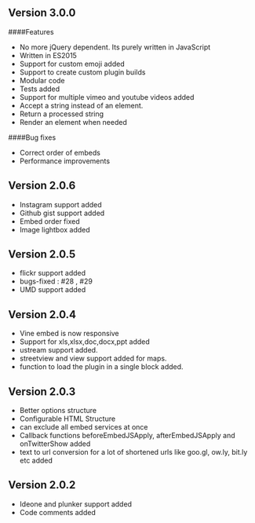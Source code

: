 Version 3.0.0
-------------
####Features
* No more jQuery dependent. Its purely written in JavaScript
* Written in ES2015
* Support for custom emoji added
* Support to create custom plugin builds
* Modular code
* Tests added
* Support for multiple vimeo and youtube videos added
* Accept a string instead of an element.
* Return a processed string
* Render an element when needed

####Bug fixes
* Correct order of embeds
* Performance improvements

Version 2.0.6
-------------
* Instagram support added
* Github gist support added
* Embed order fixed
* Image lightbox added

Version 2.0.5
-------------
* flickr support added
* bugs-fixed : #28 , #29
* UMD support added

Version 2.0.4
-------------

* Vine embed is now responsive
* Support for xls,xlsx,doc,docx,ppt added
* ustream support added.
* streetview and view support added for maps.
* function to load the plugin in a single block added.

Version 2.0.3
-------------
* Better options structure
* Configurable HTML Structure
* can exclude all embed services at once
* Callback functions beforeEmbedJSApply, afterEmbedJSApply and onTwitterShow added
* text to url conversion for a lot of shortened urls like goo.gl, ow.ly, bit.ly etc added

Version 2.0.2
-------------
* Ideone and plunker support added
* Code comments added
